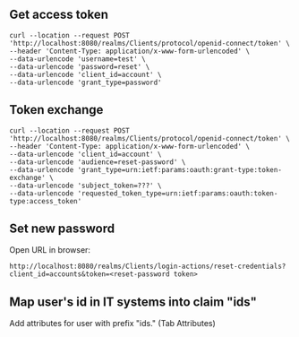 


## Get access token

````
curl --location --request POST 'http://localhost:8080/realms/Clients/protocol/openid-connect/token' \
--header 'Content-Type: application/x-www-form-urlencoded' \
--data-urlencode 'username=test' \
--data-urlencode 'password=reset' \
--data-urlencode 'client_id=account' \
--data-urlencode 'grant_type=password'
````


## Token exchange

````
curl --location --request POST 'http://localhost:8080/realms/Clients/protocol/openid-connect/token' \
--header 'Content-Type: application/x-www-form-urlencoded' \
--data-urlencode 'client_id=account' \
--data-urlencode 'audience=reset-password' \
--data-urlencode 'grant_type=urn:ietf:params:oauth:grant-type:token-exchange' \
--data-urlencode 'subject_token=???' \
--data-urlencode 'requested_token_type=urn:ietf:params:oauth:token-type:access_token'
````

## Set new password

Open URL in browser:

```
http://localhost:8080/realms/Clients/login-actions/reset-credentials?client_id=accounts&token=<reset-password token>
```

## Map user's id in IT systems into claim "ids"

Add attributes for user with prefix "ids." (Tab Attributes)

